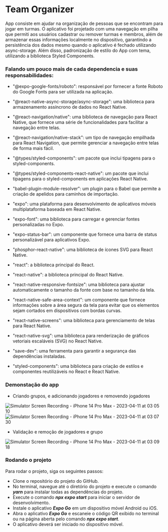 # Team Organizer

App consiste em ajudar na organização de pessoas que se encontram para jogar em turmas. O aplicativo foi projetado com uma navegação em pilha que permiti aos usuários cadastrar ou remover turmas e membros, além de armazenar essas informações localmente no dispositivo, garantindo a persistência dos dados mesmo quando o aplicativo é fechado utilizando async-storage. Além disso, padronização de estilo do App com tema, utilizando a biblioteca Styled Components.

### Falando um pouco mais de cada dependencia e suas responsabilidades: 

- "@expo-google-fonts/roboto": responsável por fornecer a fonte Roboto do Google Fonts para ser utilizada na aplicação.

- "@react-native-async-storage/async-storage": uma biblioteca para armazenamento assíncrono de dados no React Native.

- "@react-navigation/native": uma biblioteca de navegação para React Native, que fornece uma série de funcionalidades para facilitar a navegação entre telas.

- "@react-navigation/native-stack": um tipo de navegação empilhada para React Navigation, que permite gerenciar a navegação entre telas de forma mais fácil.

- "@types/styled-components": um pacote que inclui tipagens para o styled-components.

- "@types/styled-components-react-native": um pacote que inclui tipagens para o styled-components em aplicações React Native.

- "babel-plugin-module-resolver": um plugin para o Babel que permite a criação de apelidos para caminhos de importação.

- "expo": uma plataforma para desenvolvimento de aplicativos móveis multiplataforma baseada em React Native.

- "expo-font": uma biblioteca para carregar e gerenciar fontes personalizadas no Expo.

- "expo-status-bar": um componente que fornece uma barra de status personalizável para aplicativos Expo.

- "phosphor-react-native": uma biblioteca de ícones SVG para React Native.

- "react": a biblioteca principal do React.

- "react-native": a biblioteca principal do React Native.

- "react-native-responsive-fontsize": uma biblioteca para ajustar automaticamente o tamanho da fonte com base no tamanho da tela.

- "react-native-safe-area-context": um componente que fornece informações sobre a área segura da tela para evitar que os elementos sejam cortados em dispositivos com bordas curvas.

- "react-native-screens": uma biblioteca para gerenciamento de telas para React Native.

- "react-native-svg": uma biblioteca para renderização de gráficos vetoriais escaláveis ​​(SVG) no React Native.

- "save-dev": uma ferramenta para garantir a segurança das dependências instaladas.

- "styled-components": uma biblioteca para criação de estilos e componentes reutilizáveis no React e React Native.

### Demonstação do app 
- Criando grupos, e adicionando jogadores e removendo jogadores

![Simulator Screen Recording - iPhone 14 Pro Max - 2023-04-11 at 03 05 10](https://user-images.githubusercontent.com/40840209/231070601-e60f755f-62af-42f3-a1b8-7b99a4382a35.gif)
![Simulator Screen Recording - iPhone 14 Pro Max - 2023-04-11 at 03 07 30](https://user-images.githubusercontent.com/40840209/231070961-447e0408-8b01-40ab-9cf9-adca4cfdf2e8.gif)

- Validação e remoção de jogadores e grupo

![Simulator Screen Recording - iPhone 14 Pro Max - 2023-04-11 at 03 09 18](https://user-images.githubusercontent.com/40840209/231071346-96483066-b40b-45bb-a086-6ba4d87d4f58.gif)


### Rodando o projeto
Para rodar o projeto, siga os seguintes passos:

- Clone o repositório do projeto do GitHub.
- No terminal, navegue até o diretório do projeto e execute o comando **_yarn_** para instalar todas as dependências do projeto.
- Execute o comando **_npx expo start_** para iniciar o servidor de desenvolvimento.
- Instale o aplicativo **_Expo Go_** em um dispositivo móvel Android ou iOS.
- Abra o aplicativo **_Expo Go_** e escaneie o código QR exibido no terminal ou na página aberta pelo comando **_npx expo start_**.
- O aplicativo deverá ser iniciado no dispositivo móvel.

